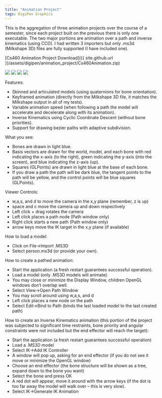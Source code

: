 ```yaml
---
title: "Animation Project"
tags: DigiPen Graphics
---
```

This is the aggregation of three animation projects over the course of a semester, since each project built on the previous there is only one executable.  The two major portions are animation over a path and inverse kinematics (using CCD).  I had written 3 importers but only .ms3d (Milkshape 3D) files are fully supported (I have included one).

[Cs460 Animation Project Download]({{ site.github.url }}/assets/digipen/animation_project/Cs460Animation.zip)

![]({{site.github.url}}/assets/digipen/animation_project/cs4601.PNG)
![]({{site.github.url}}/assets/digipen/animation_project/cs4602.PNG)
![]({{site.github.url}}/assets/digipen/animation_project/cs4603.PNG)
![]({{site.github.url}}/assets/digipen/animation_project/cs4604.PNG)

Features:
* Skinned and articulated models (using quaternions for bone orientation).
* Keyframed animation (directly from the Milkshape 3D file, it matches the Milkshape output in all of my tests).
* Variable animation speed (when following a path the model will accelerate and decelerate along with its animation).
* Inverse Kinematics using Cyclic Coordinate Descent (without bone priorities).
* Support for drawing bezier paths with adaptive subdivision.

What you see:
* Bones are drawn in light blue.
* Basis vectors are drawn for the world, model, and each bone with red indicating the x-axis (to the right), green indicating the y-axis (into the screen), and blue indicating the z-axis (up).
* Squares (GLPoints) are drawn in light blue at the base of each bone.
* If you draw a path the path will be dark blue, the tangent points to the path will be yellow, and the control points will be blue squares (GLPoints).

Viewer Controls:
* w,a,s, and d to move the camera in the x,y plane (remember, z is up)
* space and c move the camera up and down respectively
* Left click + drag rotates the camera
* Left click places a path node (Path window only)
* Right click starts a new path (Path window only)
* arrow keys move the IK target in the x,y plane (if available)

How to load a model:
* Click on File->Import .MS3D
* Select person.ms3d (or provide your own).

How to create a pathed animation:
* Start the application (a fresh restart guarantees successful operation).
* Load a model (only .MS3D models will animate).
* You may close or minimize the Display Window, children OpenGL windows don’t overlap well.
* Select View->Open Path Window
* You may scroll around using w,a,s, and d
* Left click places a new node on the path
* Select Edit->Bind to Path (binds the last loaded model to the last created path)

How to create an Inverse Kinematics animation (this portion of the project was subjected to significant time restraints, bone priority and angular constraints were not included but the end effector will reach the target):
* Start the application (a fresh restart guarantees successful operation)
* Load a .MS3D model
* Select IK->Add IK Controller
* A window will pop up, asking for an end effector (if you do not see it move or minimize the OpenGL window)
* Choose an end effector (the bone structure will be shown as a tree, expand down to the bone you want)
* Select the bone and press OK
* A red dot will appear, move it around with the arrow keys (if the dot is too far away the model will walk over – this is very slow).
* Select IK->Generate IK Animation